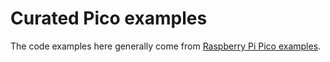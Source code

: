# Curated Pico examples

The code examples here generally come from
[Raspberry Pi Pico examples](https://github.com/raspberrypi/pico-examples).
